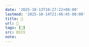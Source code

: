 ```yaml
---
date: '2025-10-13T10:27:22+08:00'
lastmod: '2025-10-14T21:46:45-08:00'
title: 􄅓
url: 􄅓
tags: [𡗆]
src: DCCV
note:
---
```

